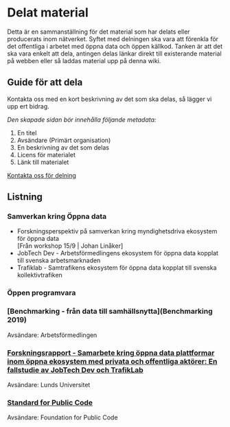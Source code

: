 # Delat material

Detta är en sammanställning för det material som har delats eller producerats inom nätverket. Syftet med delningen ska vara att förenkla för det offentliga i arbetet med öppna data och öppen källkod. Tanken är att det ska vara enkelt att dela, antingen delas länkar direkt till existerande material på webben eller så laddas material upp på denna wiki.

## Guide för att dela
Kontakta oss med en kort beskrivning av det som ska delas, så lägger vi upp ert bidrag. 

*Den skapade sidan bör innehålla följande metadata:*
1. En titel
2. Avsändare (Primärt organisation)
3. En beskrivning av det som delas
4. Licens för materialet
5. Länk till materialet

[Kontakta oss för delning](mailto:maria.dalhage@arbetsformedlingen.se)

## Listning

### Samverkan kring Öppna data
* Forskningsperspektiv på samverkan kring myndighetsdriva ekosystem för öppna data  
[Från workshop 15/9 | Johan Linåker]
* JobTech Dev - Arbetsförmedlingens ekosystem för öppna data kopplat till svenska arbetsmarknaden
* Trafiklab - Samtrafikens ekosystem för öppna data kopplat till svenska kollektivtrafiken

### Öppen programvara

### [Benchmarking - från data till samhällsnytta](Benchmarking 2019)
Avsändare: Arbetsförmedlingen

### [Forskningsrapport - Samarbete kring öppna data plattformar inom öppna ekosystem med privata och offentliga aktörer: En fallstudie av JobTech Dev och TrafikLab](https://gitlab.com/open-data-knowledge-sharing/wiki/-/wikis/Samarbete-kring-%C3%B6ppna-data-plattformar-inom-%C3%B6ppna-ekosystem-med-privata-och-offentliga-akt%C3%B6rer:-En-fallstudie-av-JobTech-Dev-och-TrafikLab)
Avsändare: Lunds Universitet

### [Standard for Public Code](Standard-for-Public-Code)
Avsändare: Foundation for Public Code

